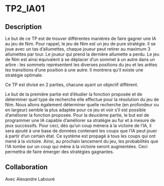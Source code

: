# TP2_IA01

## Description 

Le but de ce TP est de trouver différentes manières de faire gagner une IA au jeu de Nim. 
Pour rappel, le jeu de Nim est un jeu de pure stratégie. Il se joue avec un tas d’allumettes, chaque joueur peut retirer au maximum 3 allumettes par tour. Le joueur qui prend la dernière allumette a perdu. Le jeu de Nim est ainsi équivalent à se déplacer d’un sommet à un autre dans un arbre : les sommets représentent les diverses positions du jeu et les arêtes les transitions d’une position à une autre. Il montrera qu’il existe une stratégie optimale.

Ce TP est divisé en 2 parties, chacune ayant un objectif différent.

Le but de la première partie est d’étudier la fonction proposée et de déterminer quel type de recherche elle effectue pour la résolution du jeu de Nim. Nous allons également déterminer quelle recherche (en profondeur ou en largeur) semble la plus adaptée pour ce jeu et voir s’il est possible d’améliorer la fonction proposée. 
Pour la deuxième partie, le but est de programmer une IA capable d’améliorer sa stratégie au fur et à mesure de jeux successifs. Pour ceci, dès qu’un coup mènera à la victoire de l’IA, il sera ajouté à une base de données contenant les coups que l’IA peut jouer à partir d’un certain état. Ce système est propagé à tous les coups qui ont mené à la victoire. Ainsi, au prochain lancement du jeu, les probabilités que l’IA tombe sur un coup qui mène à la victoire seront augmentées. Ceci permettra de faire émerger des stratégies gagnantes.

## Collaboration

Avec Alexandre Labouré
